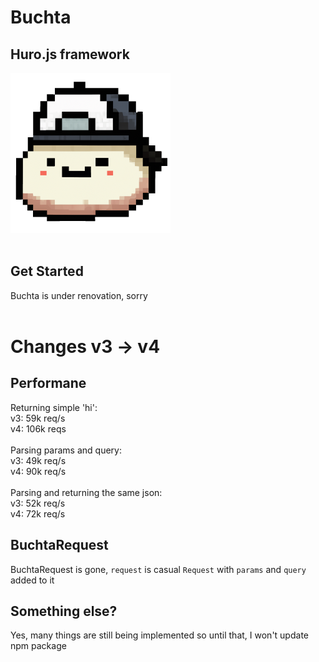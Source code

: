 # Buchta
## Huro.js framework

<img src="buchta.png" alt="Buchta Logo" width="256"/>
<br>
<br>

## Get Started

Buchta is under renovation, sorry<br>
<br>

# Changes v3 -> v4

## Performane

Returning simple 'hi': <br>
v3: 59k req/s<br>
v4: 106k reqs<br>
<br>
Parsing params and query: <br>
v3: 49k req/s<br>
v4: 90k req/s<br>
<br>
Parsing and returning the same json: <br>
v3: 52k req/s<br>
v4: 72k req/s<br>

## BuchtaRequest
BuchtaRequest is gone, `request` is casual `Request` with `params` and `query` added to it

## Something else?
Yes, many things are still being implemented so until that, I won't update npm package